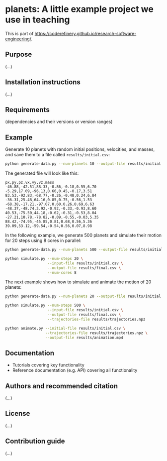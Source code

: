# planets: A little example project we use in teaching

This is part of https://coderefinery.github.io/research-software-engineering/.


## Purpose

(...)


## Installation instructions

(...)


## Requirements

(dependencies and their versions or version ranges)


## Example

Generate 10 planets with random initial positions, velocities, and masses,
and save them to a file called `results/initial.csv`:
```bash
python generate-data.py --num-planets 10 --output-file results/initial.csv
```

The generated file will look like this:
```csv
px,py,pz,vx,vy,vz,mass
-46.88,-42.51,88.33,-0.86,-0.18,0.55,6.70
-5.29,17.09,-96.13,0.66,0.45,-0.17,3.51
83.53,-92.83,-68.77,-0.26,-0.48,0.24,6.84
-36.31,25.48,64.16,0.85,0.75,-0.56,1.53
-68.38,-17.21,-97.07,0.60,0.26,0.69,6.63
-48.37,-48.74,3.92,-0.92,-0.33,-0.93,8.60
40.53,-75.50,44.18,-0.62,-0.31,-0.53,8.04
-27.21,10.78,-78.82,-0.09,-0.55,-0.03,5.35
88.42,-74.95,-45.85,0.81,0.68,0.56,5.36
39.09,53.12,-59.54,-0.54,0.56,0.07,8.98
```

In the following example, we generate 500 planets and simulate their motion
for 20 steps using 8 cores in parallel:
```bash
python generate-data.py --num-planets 500 --output-file results/initial.csv

python simulate.py --num-steps 20 \
                   --input-file results/initial.csv \
                   --output-file results/final.csv \
                   --num-cores 8
```

The next example shows how to simulate and animate the motion of 20 planets:
```bash
python generate-data.py --num-planets 20 --output-file results/initial.csv

python simulate.py --num-steps 500 \
                   --input-file results/initial.csv \
                   --output-file results/final.csv \
                   --trajectories-file results/trajectories.npz

python animate.py --initial-file results/initial.csv \
                  --trajectories-file results/trajectories.npz \
                  --output-file results/animation.mp4
```


## Documentation

- Tutorials covering key functionality
- Reference documentation (e.g. API) covering all functionality


## Authors and recommended citation

(...)


## License

(...)


## Contribution guide

(...)

